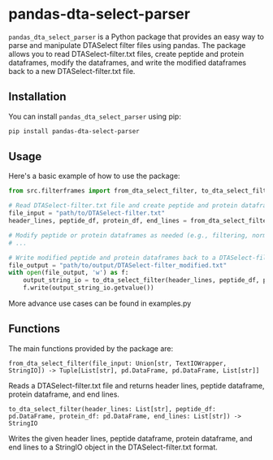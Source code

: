 # pandas-dta-select-parser

`pandas_dta_select_parser` is a Python package that provides an easy way to parse and manipulate DTASelect filter 
files using pandas. The package allows you to read DTASelect-filter.txt files, create peptide and protein dataframes, 
modify the dataframes, and write the modified dataframes back to a new DTASelect-filter.txt file.

## Installation

You can install `pandas_dta_select_parser` using pip:

```sh
pip install pandas-dta-select-parser
```

## Usage
Here's a basic example of how to use the package:

```python
from src.filterframes import from_dta_select_filter, to_dta_select_filter

# Read DTASelect-filter.txt file and create peptide and protein dataframes
file_input = "path/to/DTASelect-filter.txt"
header_lines, peptide_df, protein_df, end_lines = from_dta_select_filter(file_input)

# Modify peptide or protein dataframes as needed (e.g., filtering, normalization, etc.)
# ...

# Write modified peptide and protein dataframes back to a DTASelect-filter.txt file
file_output = "path/to/output/DTASelect-filter_modified.txt"
with open(file_output, 'w') as f:
    output_string_io = to_dta_select_filter(header_lines, peptide_df, protein_df, end_lines)
    f.write(output_string_io.getvalue())
```

More advance use cases can be found in examples.py

## Functions
The main functions provided by the package are:


```
from_dta_select_filter(file_input: Union[str, TextIOWrapper, StringIO]) -> Tuple[List[str], pd.DataFrame, pd.DataFrame, List[str]]
```

Reads a DTASelect-filter.txt file and returns header lines, peptide dataframe, protein dataframe, and end lines.


```
to_dta_select_filter(header_lines: List[str], peptide_df: pd.DataFrame, protein_df: pd.DataFrame, end_lines: List[str]) -> StringIO
```

Writes the given header lines, peptide dataframe, protein dataframe, and end lines to a StringIO object in the DTASelect-filter.txt format.

